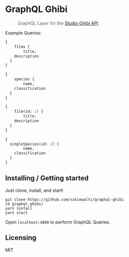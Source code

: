 # GraphQL Ghibi
> GraphQL Layer for the [Studio Ghibi API](https://ghibliapi.herokuapp.com).

Example Queries:
```graphql
{
	films {
		title,
    description
  }
}

{
	species {
		name,
    classification
  }
}

{
	film(id: 1) {
		title,
    description
  }
}

{
  singleSpecies(id: 1) {
		name,
    classification
  }
}
```

## Installing / Getting started

Just clone, install, and start!

```shell
git clone https://github.com/satiewaltz/graphql-ghibi
cd graphql-ghibi/
yarn install
yarn start
```

Open `localhost:4000` to perform GraphQL Queries.

## Licensing

MIT
